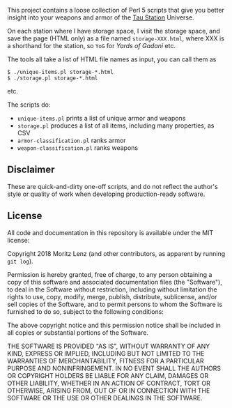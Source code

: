 This project contains a loose collection of Perl 5 scripts that
give you better insight into your weapons and armor of the
[Tau Station](https://taustation.space) Universe.

On each station where I have storage space, I visit the storage space, and
save the page (HTML only) as a file named `storage-XXX.html`, where XXX
is a shorthand for the station, so `YoG` for *Yards of Gadani* etc.

The tools all take a list of HTML file names as input, you can call them as

    $ ./unique-items.pl storage-*.html
    $ ./storage.pl storage-*.html

etc.

The scripts do:

* `unique-items.pl` prints a list of unique armor and weapons
* `storage.pl` produces a list of all items, including many properties, as CSV
* `armor-classification.pl` ranks armor
* `weapon-classification.pl` ranks weapons

## Disclaimer

These are quick-and-dirty one-off scripts, and do not reflect the author's
style or quality of work when developing production-ready software.

## License

All code and documentation in this repository is available under the MIT license:

Copyright 2018 Moritz Lenz (and other contributors, as apparent by running `git log`).

Permission is hereby granted, free of charge, to any person obtaining a copy of this software and associated documentation files (the "Software"), to deal in the Software without restriction, including without limitation the rights to use, copy, modify, merge, publish, distribute, sublicense, and/or sell copies of the Software, and to permit persons to whom the Software is furnished to do so, subject to the following conditions:

The above copyright notice and this permission notice shall be included in all copies or substantial portions of the Software.

THE SOFTWARE IS PROVIDED "AS IS", WITHOUT WARRANTY OF ANY KIND, EXPRESS OR IMPLIED, INCLUDING BUT NOT LIMITED TO THE WARRANTIES OF MERCHANTABILITY, FITNESS FOR A PARTICULAR PURPOSE AND NONINFRINGEMENT. IN NO EVENT SHALL THE AUTHORS OR COPYRIGHT HOLDERS BE LIABLE FOR ANY CLAIM, DAMAGES OR OTHER LIABILITY, WHETHER IN AN ACTION OF CONTRACT, TORT OR OTHERWISE, ARISING FROM, OUT OF OR IN CONNECTION WITH THE SOFTWARE OR THE USE OR OTHER DEALINGS IN THE SOFTWARE.
